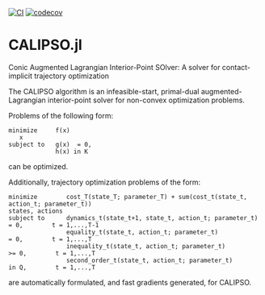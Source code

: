 [![CI](https://github.com/thowell/CALIPSO.jl/actions/workflows/CI.yml/badge.svg)](https://github.com/thowell/CALIPSO.jl/actions/workflows/CI.yml)
[![codecov](https://codecov.io/gh/thowell/CALIPSO.jl/branch/main/graph/badge.svg?token=RNX4943S70)](https://codecov.io/gh/thowell/CALIPSO.jl)

# CALIPSO.jl
Conic Augmented Lagrangian Interior-Point SOlver: A solver for contact-implicit trajectory optimization

The CALIPSO algorithm is an infeasible-start, primal-dual augmented-Lagrangian interior-point solver for non-convex optimization problems. 

Problems of the following form:
```
minimize     f(x)
   x
subject to   g(x)  = 0,
             h(x) in K
```
can be optimized. 

Additionally, trajectory optimization problems of the form:
```
minimize        cost_T(state_T; parameter_T) + sum(cost_t(state_t, action_t; parameter_t))
states, actions
subject to      dynamics_t(state_t+1, state_t, action_t; parameter_t)  = 0,        t = 1,...,T-1  
                equality_t(state_t, action_t; parameter_t)             = 0,        t = 1,...,T
                inequality_t(state_t, action_t; parameter_t)          >= 0,        t = 1,...,T
                second_order_t(state_t, action_t; parameter_t)        in Q,        t = 1,...,T
``` 
are automatically formulated, and fast gradients generated, for CALIPSO.

